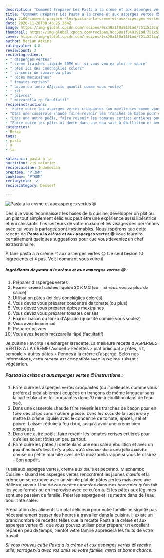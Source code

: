 ```yaml
---
description: "Comment Préparer Les Pasta a la crème et aux asperges vertes 😍"
title: "Comment Préparer Les Pasta a la crème et aux asperges vertes 😍"
slug: 3166-comment-preparer-les-pasta-a-la-creme-et-aux-asperges-vertes
date: 2020-11-28T00:48:26.384Z
image: https://img-global.cpcdn.com/recipes/9cc58a1f0a9191ad/751x532cq70/pasta-a-la-creme-et-aux-asperges-vertes-😍-photo-principale-de-la-recette.jpg
thumbnail: https://img-global.cpcdn.com/recipes/9cc58a1f0a9191ad/751x532cq70/pasta-a-la-creme-et-aux-asperges-vertes-😍-photo-principale-de-la-recette.jpg
cover: https://img-global.cpcdn.com/recipes/9cc58a1f0a9191ad/751x532cq70/pasta-a-la-creme-et-aux-asperges-vertes-😍-photo-principale-de-la-recette.jpg
author: Marian Atkins
ratingvalue: 4.8
reviewcount: 3
recipeingredient:
- " dasperges vertes"
- " creme fraiches liquide 30MG ou  si vous voulez plus de sauce"
- " ptes ici des conchiglies colors"
- " concentr de tomate ou plus"
- " pices mexicaines"
- " tomates cerises"
- " bacon ou lonzo dAjaccio quantit comme vous voulez"
- " sel"
- " poivres"
- " mozzarella rp facultatif"
recipeinstructions:
- "Faire cuire les asperges vertes croquantes (ou moelleuses comme vous préférez) préalablement coupées en tronçons de même longueur sans la partie blanche. Ici croquantes donc 10 min à ébullition dans de l&#39;eau salé."
- "Dans une casserole chaude faire revenir les tranches de bacon pour en faire des chips sans matière grasse. Dans les sucs de la casserole y mettre la crème liquide avec le concentré de tomate, épices, sel et poivre. Laisser réduire à feu doux, jusqu’à avoir une crème bien onctueuse."
- "Dans une autre poêle, faire revenir les tomates cerises entières pour qu&#39;elles soient rôties un peu partout."
- "Faire cuire les pâtes al dente dans une eau salé à ébullition et avec un peu d&#39;huile d&#39;olive. Il n&#39;y a plus qu&#39;à dresser dans une jolie assiette creuse ou petite marmite avec de la mozzarella rappé si vous le désirez. Bon appétit."
categories:
- Resep
tags:
- pasta
- a
- la

katakunci: pasta a la 
nutrition: 215 calories
recipecuisine: Indonesian
preptime: "PT36M"
cooktime: "PT60M"
recipeyield: "2"
recipecategory: Dessert

---
```



![Pasta a la crème et aux asperges vertes 😍](https://img-global.cpcdn.com/recipes/9cc58a1f0a9191ad/751x532cq70/pasta-a-la-creme-et-aux-asperges-vertes-😍-photo-principale-de-la-recette.jpg)

Dès que vous reconnaissez les bases de la cuisine, développer un plat ou un plat tout simplement délicieux peut être une expérience aussi libératrice et enrichissante. Les senteurs de votre maison et les visages des personnes avec qui vous la partagez sont inestimables. Nous espérons que cette recette de <strong> Pasta a la crème et aux asperges vertes 😍 </strong> vous fournira certainement quelques suggestions pour que vous deveniez un chef extraordinaire.

<!--inarticleads1-->

À faire pasta a la crème et aux asperges vertes 😍 tue seul besion 10 Ingrédients et 4 pas. Voici comment vous cuire il.

##### Ingrédients de pasta a la crème et aux asperges vertes 😍 :

1. Préparer  d&#39;asperges vertes
1. Fournir  creme fraiches liquide 30%MG (ou + si vous voulez plus de sauce)
1. Utilisation  pâtes (ici des conchiglies colorés)
1. Vous devez vous préparer  concentré de tomate (ou plus)
1. Vous devez vous préparer  épices mexicaines
1. Vous devez vous préparer  tomates cerises
1. Fournir  bacon ou lonzo d&#39;Ajaccio (quantité comme vous voulez)
1. Vous avez besoin  sel
1. Préparer  poivres
1. Vous avez besoin  mozzarella râpé (facultatif)


Je cuisine Favorite Télécharger la recette. La meilleure recette d&#39;ASPERGES VERTES A LA CRÈME! Accueil &gt; Recettes &gt; plat principal &gt; pâtes, riz, semoule &gt; autres pâtes &gt; Pennes à la crème d&#39;asperge. Selon nos informations, cette recette est compatible avec le régime suivant : végétarien. 

<!--inarticleads2-->

##### Pasta a la crème et aux asperges vertes 😍 instructions :

1. Faire cuire les asperges vertes croquantes (ou moelleuses comme vous préférez) préalablement coupées en tronçons de même longueur sans la partie blanche. Ici croquantes donc 10 min à ébullition dans de l&#39;eau salé.
1. Dans une casserole chaude faire revenir les tranches de bacon pour en faire des chips sans matière grasse. Dans les sucs de la casserole y mettre la crème liquide avec le concentré de tomate, épices, sel et poivre. Laisser réduire à feu doux, jusqu’à avoir une crème bien onctueuse.
1. Dans une autre poêle, faire revenir les tomates cerises entières pour qu&#39;elles soient rôties un peu partout.
1. Faire cuire les pâtes al dente dans une eau salé à ébullition et avec un peu d&#39;huile d&#39;olive. Il n&#39;y a plus qu&#39;à dresser dans une jolie assiette creuse ou petite marmite avec de la mozzarella rappé si vous le désirez. - Bon appétit.


Fusilli aux asperges vertes, crème aux œufs et pecorino. Miechambo Cuisine - Quand les asperges vertes rencontrent les jaunes d&#39;œufs et la crème on se retrouve avec un simple plat de pâtes certes mais avec une délicate saveur. Une de ces recettes ancrées dans mes souvenirs qu&#39;on fait les yeux fermés ou on improvise avec ce qu&#39;on a. Et les pâtes aux légumes sont une passion de famille. Peler les asperges et les mettre dans de l&#39;eau bouillante salée. 

<!--inarticleads1-->

<p>
Préparation des aliments Un plat délicieux pour votre famille ne signifie pas nécessairement passer des heures à travailler dans la cuisine. Il existe un grand nombre de recettes telles que la recette Pasta a la crème et aux asperges vertes 😍, que vous pouvez utiliser pour préparer un excellent repas en peu de temps, bientôt votre famille appréciera les fruits de votre travail.
</p>

<p>
<i>Si vous trouvez cette Pasta a la crème et aux asperges vertes 😍 recette utile, partagez-la avec vos amis ou votre famille, merci et bonne chance.</i>
</p>
